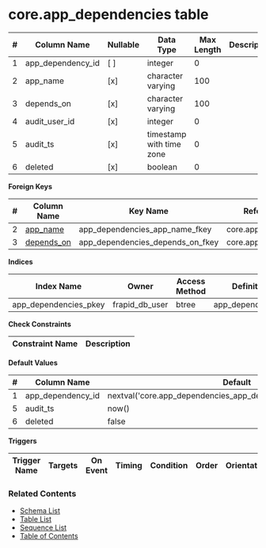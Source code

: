 # core.app_dependencies table



| # | Column Name | Nullable | Data Type | Max Length | Description |
| --- | --- | --- | --- | --- | --- |
| 1 | app_dependency_id | [ ] | integer | 0 |  |
| 2 | app_name | [x] | character varying | 100 |  |
| 3 | depends_on | [x] | character varying | 100 |  |
| 4 | audit_user_id | [x] | integer | 0 |  |
| 5 | audit_ts | [x] | timestamp with time zone | 0 |  |
| 6 | deleted | [x] | boolean | 0 |  |



**Foreign Keys**

| # | Column Name | Key Name | References |
| --- | --- | --- | --- |
| 2 | [app_name](../core/apps.md) | app_dependencies_app_name_fkey | core.apps.app_name |
| 3 | [depends_on](../core/apps.md) | app_dependencies_depends_on_fkey | core.apps.app_name |



**Indices**

| Index Name | Owner | Access Method | Definition | Description |
| --- | --- | --- | --- | --- |
| app_dependencies_pkey | frapid_db_user | btree | app_dependency_id |  |



**Check Constraints**

| Constraint Name | Description |
| --- | --- |



**Default Values**

| # | Column Name | Default |
| --- | --- | --- |
| 1 | app_dependency_id | nextval('core.app_dependencies_app_dependency_id_seq'::regclass) |
| 5 | audit_ts | now() |
| 6 | deleted | false |


**Triggers**

| Trigger Name | Targets | On Event | Timing | Condition | Order | Orientation | Description |
| --- | --- | --- | --- | --- | --- | --- | --- |


### Related Contents
* [Schema List](../../schemas.md)
* [Table List](../../tables.md)
* [Sequence List](../../sequences.md)
* [Table of Contents](../../README.md)
